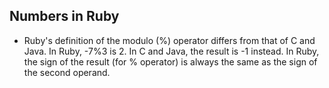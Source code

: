 ## Numbers in Ruby
* Ruby's definition of the modulo (%) operator differs from that of C and Java. In Ruby, -7%3 is 2. In C and Java, the result is -1 instead. In Ruby, the sign of the result (for % operator) is always the same as the sign of the second operand.
